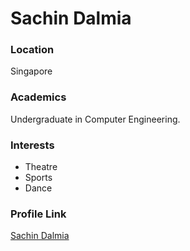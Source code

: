   # Sachin Dalmia

### Location

Singapore

### Academics

Undergraduate in Computer Engineering.

### Interests

- Theatre
- Sports
- Dance


### Profile Link

[Sachin Dalmia](https://github.com/sachindalmia/)

